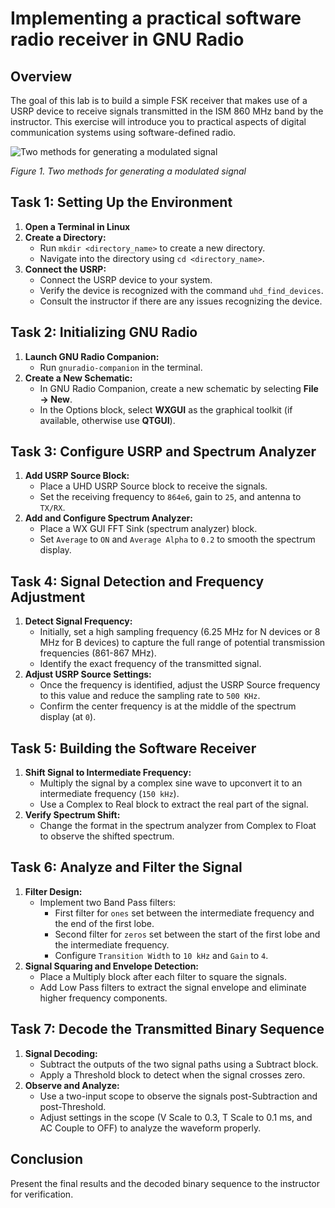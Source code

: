 # Implementing a practical software radio receiver in GNU Radio


## Overview
The goal of this lab is to build a simple FSK receiver that makes use of a USRP device to receive signals transmitted in the ISM 860 MHz band by the instructor. This exercise will introduce you to practical aspects of digital communication systems using software-defined radio.

![Two methods for generating a modulated signal](URL_to_figure_1)

_Figure 1. Two methods for generating a modulated signal_

## Task 1: Setting Up the Environment

1. **Open a Terminal in Linux**
2. **Create a Directory:**
   - Run `mkdir <directory_name>` to create a new directory.
   - Navigate into the directory using `cd <directory_name>`.
3. **Connect the USRP:**
   - Connect the USRP device to your system.
   - Verify the device is recognized with the command `uhd_find_devices`.
   - Consult the instructor if there are any issues recognizing the device.

## Task 2: Initializing GNU Radio

1. **Launch GNU Radio Companion:**
   - Run `gnuradio-companion` in the terminal.
2. **Create a New Schematic:**
   - In GNU Radio Companion, create a new schematic by selecting **File → New**.
   - In the Options block, select **WXGUI** as the graphical toolkit (if available, otherwise use **QTGUI**).

## Task 3: Configure USRP and Spectrum Analyzer

1. **Add USRP Source Block:**
   - Place a UHD USRP Source block to receive the signals.
   - Set the receiving frequency to `864e6`, gain to `25`, and antenna to `TX/RX`.
2. **Add and Configure Spectrum Analyzer:**
   - Place a WX GUI FFT Sink (spectrum analyzer) block.
   - Set `Average` to `ON` and `Average Alpha` to `0.2` to smooth the spectrum display.

## Task 4: Signal Detection and Frequency Adjustment

1. **Detect Signal Frequency:**
   - Initially, set a high sampling frequency (6.25 MHz for N devices or 8 MHz for B devices) to capture the full range of potential transmission frequencies (861-867 MHz).
   - Identify the exact frequency of the transmitted signal.
2. **Adjust USRP Source Settings:**
   - Once the frequency is identified, adjust the USRP Source frequency to this value and reduce the sampling rate to `500 KHz`.
   - Confirm the center frequency is at the middle of the spectrum display (at `0`).

## Task 5: Building the Software Receiver

1. **Shift Signal to Intermediate Frequency:**
   - Multiply the signal by a complex sine wave to upconvert it to an intermediate frequency (`150 kHz`).
   - Use a Complex to Real block to extract the real part of the signal.
2. **Verify Spectrum Shift:**
   - Change the format in the spectrum analyzer from Complex to Float to observe the shifted spectrum.

## Task 6: Analyze and Filter the Signal

1. **Filter Design:**
   - Implement two Band Pass filters:
     - First filter for `ones` set between the intermediate frequency and the end of the first lobe.
     - Second filter for `zeros` set between the start of the first lobe and the intermediate frequency.
     - Configure `Transition Width` to `10 kHz` and `Gain` to `4`.
2. **Signal Squaring and Envelope Detection:**
   - Place a Multiply block after each filter to square the signals.
   - Add Low Pass filters to extract the signal envelope and eliminate higher frequency components.

## Task 7: Decode the Transmitted Binary Sequence

1. **Signal Decoding:**
   - Subtract the outputs of the two signal paths using a Subtract block.
   - Apply a Threshold block to detect when the signal crosses zero.
2. **Observe and Analyze:**
   - Use a two-input scope to observe the signals post-Subtraction and post-Threshold.
   - Adjust settings in the scope (V Scale to 0.3, T Scale to 0.1 ms, and AC Couple to OFF) to analyze the waveform properly.

## Conclusion

Present the final results and the decoded binary sequence to the instructor for verification.
